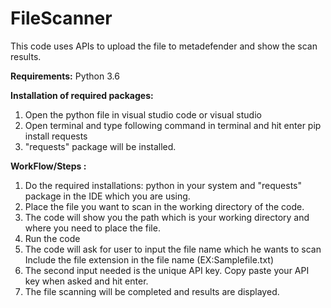 # FileScanner
This code uses APIs to upload the file to metadefender and show the scan results.

**Requirements:**
Python 3.6

**Installation of required packages:**

1. Open the python file in visual studio code or visual studio
2. Open terminal and type following command in terminal and hit enter
   pip install requests
3. "requests" package will be installed.


**WorkFlow/Steps :**

1. Do the required installations: python in your system and "requests" package in the IDE which you are using.
2. Place the file you want to scan in the working directory of the code.
2. The code will show you the path which is your working directory and where you need to place the file.
3. Run the code 
4. The code will ask for user to input the file name which he wants to scan 
   Include the file extension in the file name (EX:Samplefile.txt)
5. The second input needed is the unique API key. Copy paste your API key when asked and hit enter.
6. The file scanning will be completed and results are displayed. 
 

